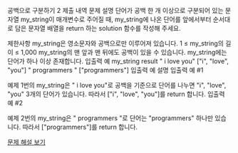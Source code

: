 공백으로 구분하기 2
제출 내역
문제 설명
단어가 공백 한 개 이상으로 구분되어 있는 문자열 my_string이 매개변수로 주어질 때, my_string에 나온 단어를 앞에서부터 순서대로 담은 문자열 배열을 return 하는 solution 함수를 작성해 주세요.

제한사항
my_string은 영소문자와 공백으로만 이루어져 있습니다.
1 ≤ my_string의 길이 ≤ 1,000
my_string의 맨 앞과 맨 뒤에도 공백이 있을 수 있습니다.
my_string에는 단어가 하나 이상 존재합니다.
입출력 예
my_string	result
" i    love  you"	["i", "love", "you"]
"    programmers  "	["programmers"]
입출력 예 설명
입출력 예 #1

예제 1번의 my_string은 " i    love  you"로 공백을 기준으로 단어를 나누면 "i", "love", "you" 3개의 단어가 있습니다. 따라서 ["i", "love", "you"]를 return 합니다.
입출력 예 #2

예제 2번의 my_string은 "    programmers  "로 단어는 "programmers" 하나만 있습니다. 따라서 ["programmers"]를 return 합니다.

[문제 해설 보기](./문제해설.md)
